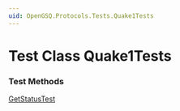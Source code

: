 ```yaml
---
uid: OpenGSQ.Protocols.Tests.Quake1Tests
---
```


# Test Class Quake1Tests

### Test Methods

<a href="/tests/Quake1Tests/GetStatusTest.html">GetStatusTest</a>

